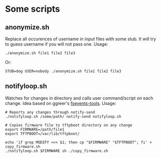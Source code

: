 # Some scripts

## anonymize.sh

Replace all occurences of username in input files with some stub. It will try to
guess username if you will not pass one. Usage:

    ./anonymize.sh file1 file2 file3

Or:

    STUB=dog USER=nobody ./anonymize.sh file1 file2 file3


## notifyloop.sh

Watches for changes in directory and calls user command/script on each change.
Idea based on ggreer's [fsevents-tools](https://github.com/ggreer/fsevents-tools).
Usage:

    # Reports any changes through notify-send
    ./notifyloop.sh /some/path/ notify-send notifyloop.sh

    # Copies firmware file to tftpboot directory on any change
    export FIRMWARE=/path/file1
    export TFTPBOOT=/var/lib/tftpboot/

    echo 'if grep MODIFY <<< $1; then cp "$FIRMWARE" "$TFTPBOOT"; fi' > copy_firmware.sh
    ./notifyloop.sh $FIRMWARE sh ./copy_firmware.sh
